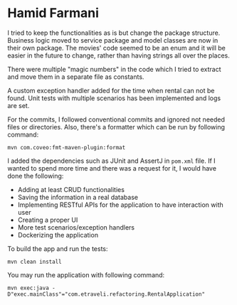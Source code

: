 # Hamid Farmani
I tried to keep the functionalities as is but change the package structure. Business logic moved to service package and model classes are now in their own package. The movies' code seemed to be an enum and it will be easier in the future to change, rather than having strings all over the places.

There were multiple "magic numbers" in the code which I tried to extract and move them in a separate file as constants.

A custom exception handler added for the time when rental can not be found. Unit tests with multiple scenarios has been implemented and logs are set.

For the commits, I followed conventional commits and ignored not needed files or directories. Also, there's a formatter which can be run by following command:
```
mvn com.coveo:fmt-maven-plugin:format 
```

I added the dependencies such as JUnit and AssertJ in ```pom.xml``` file. If I wanted to spend more time and there was a request for it, I would have done the following:
* Adding at least CRUD functionalities
* Saving the information in a real database
* Implementing RESTful APIs for the application to have interaction with user
* Creating a proper UI
* More test scenarios/exception handlers
* Dockerizing the application

To build the app and run the tests:
```
mvn clean install
```

You may run the application with following command:
```
mvn exec:java -D"exec.mainClass"="com.etraveli.refactoring.RentalApplication"
```
